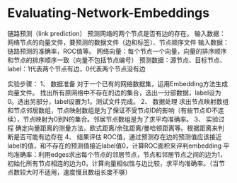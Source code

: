 # Evaluating-Network-Embeddings
链路预测（link prediction）
预测网络的两个节点是否有边的存在。
输入数据：网络节点的向量文件，要预测的数据文件（边和标签）、节点顺序文件
输入数据：链路预测的准确率，ROC值等。
网络向量：每个节点一个向量，向量的排序顺序和节点的排序顺序一致（向量不包括节点编号）
预测数据：源节点、目标节点、label：1代表两个节点有边，0代表两个节点没有边

实验步骤：
1、	数据准备
对于一个已有的网络数据集，运用Embedding方法生成向量文件。
找出所有原网络中不存在的边的集合，选出一分部数据，label设为0。选出另部分，label设置为1。测试文件完成。
2、	数据处理
求出节点映射数组和节点邻居数组，节点映射数组是为了保证不受节点ID的影响（有些节点ID不连续），节点映射为0到N的集合。邻居节点数组是为了求平均准确率。
3、	实验过程
确定向量距离的测量方法，欧式距离/余弦距离/曼哈顿距离等。根据距离来判断是否可能有边存在
4、	结果评估
ROC值，通过预测存在边的预测值应该接近label的值，和不存在的预测值接近label值0，计算ROC面积来评判embedding
平均准确率：利用edges求出每个节点的邻居节点，节点和邻居节点之间的边为1，初始化所有节点相连的边为0，计算向量相似性与边比较，求平均准确率。（当节点数较大时不适用，速度慢且数组长度不够）
